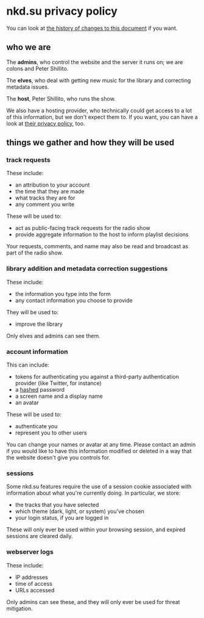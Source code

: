 # nkd.su privacy policy

You can look at [the history of changes to this document][history] if you want.

[history]: https://github.com/very-scary-scenario/nkd.su/commits/main/PRIVACY.md "the history of this privacy policy"

## who we are

The **admins**, who control the website and the server it runs on; we are
colons and Peter Shillito.

The **elves**, who deal with getting new music for the library and correcting
metadata issues.

The **host**, Peter Shillito, who runs the show.

We also have a hosting provider, who technically could get access to a lot of
this information, but we don't expect them to. If you want, you can have a look
at [their privacy policy][linode-privacy], too.

[linode-privacy]: https://www.linode.com/legal-privacy/ "Linode's privacy policy"

## things we gather and how they will be used

### track requests

These include:

- an attribution to your account
- the time that they are made
- what tracks they are for
- any comment you write

These will be used to:

- act as public-facing track requests for the radio show
- provide aggregate information to the host to inform playlist decisions

Your requests, comments, and name may also be read and broadcast as part of the
radio show.

### library addition and metadata correction suggestions

These include:

- the information you type into the form
- any contact information you choose to provide

They will be used to:

- improve the library

Only elves and admins can see them.

### account information

This can include:

- tokens for authenticating you against a third-party authentication provider
  (like Twitter, for instance)
- a [hashed][django-password-storage] password
- a screen name and a display name
- an avatar

[django-password-storage]: https://docs.djangoproject.com/en/3.2/topics/auth/passwords/#how-django-stores-passwords "how Django stores passwords"

These will be used to:

- authenticate you
- represent you to other users

You can change your names or avatar at any time. Please contact an admin if you
would like to have this information modified or deleted in a way that the
website doesn't give you controls for.

### sessions

Some nkd.su features require the use of a session cookie associated with
information about what you're currently doing. In particular, we store:

- the tracks that you have selected
- which theme (dark, light, or system) you've chosen
- your login status, if you are logged in

These will only ever be used within your browsing session, and expired sessions
are cleared daily.

### webserver logs

These include:

- IP addresses
- time of access
- URLs accessed

Only admins can see these, and they will only ever be used for threat
mitigation.
